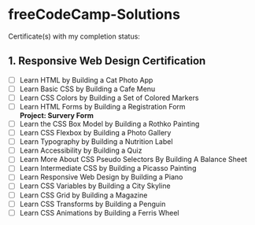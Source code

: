 # freeCodeCamp-Solutions

Certificate(s) with my completion status:

## 1. Responsive Web Design Certification
- [ ] Learn HTML by Building a Cat Photo App 
- [ ] Learn Basic CSS by Building a Cafe Menu
- [ ] Learn CSS Colors by Building a Set of Colored Markers
- [ ] Learn HTML Forms by Building a Registration Form
<br>**Project: Survery Form**
- [ ] Learn the CSS Box Model by Building a Rothko Painting
- [ ] Learn CSS Flexbox by Building a Photo Gallery
- [ ] Learn Typography by Building a Nutrition Label
- [ ] Learn Accessibility by Building a Quiz
- [ ] Learn More About CSS Pseudo Selectors By Building A Balance Sheet
- [ ] Learn Intermediate CSS by Building a Picasso Painting
- [ ] Learn Responsive Web Design by Building a Piano
- [ ] Learn CSS Variables by Building a City Skyline
- [ ] Learn CSS Grid by Building a Magazine
- [ ] Learn CSS Transforms by Building a Penguin
- [ ] Learn CSS Animations by Building a Ferris Wheel 